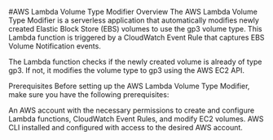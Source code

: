 #AWS Lambda Volume Type Modifier
Overview
The AWS Lambda Volume Type Modifier is a serverless application that automatically modifies newly created Elastic Block Store (EBS) volumes to use the gp3 volume type. This Lambda function is triggered by a CloudWatch Event Rule that captures EBS Volume Notification events.

The Lambda function checks if the newly created volume is already of type gp3. If not, it modifies the volume type to gp3 using the AWS EC2 API.

Prerequisites
Before setting up the AWS Lambda Volume Type Modifier, make sure you have the following prerequisites:

An AWS account with the necessary permissions to create and configure Lambda functions, CloudWatch Event Rules, and modify EC2 volumes.
AWS CLI installed and configured with access to the desired AWS account.
